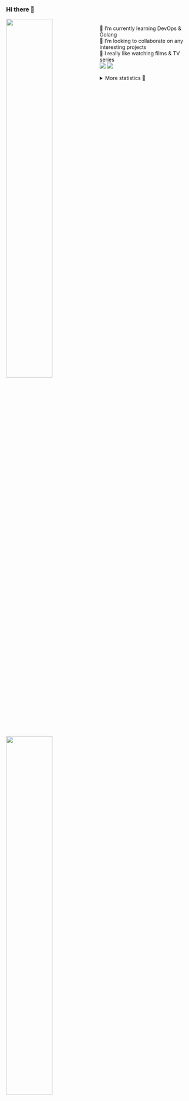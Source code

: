 ### Hi there 👋


[<img align="left" width="50%" src="https://github-readme-stats.vercel.app/api?username=rufusnufus&hide=issues&show_icons=true&count_private=true&theme=transparent&title_color=FF6F40&text_color=FBF9F8&icon_color=F48242&hide_border=true&hide_title=true#gh-dark-mode-only">](https://metrics.lecoq.io/rufusnufus#gh-dark-mode-only)
[<img align="left" width="50%" src="https://github-readme-stats.vercel.app/api?username=rufusnufus&hide=issues&show_icons=true&count_private=true&theme=transparent&title_color=FF6533&text_color=4D4644&icon_color=FF8038&hide_border=true&hide_title=true#gh-light-mode-only">](https://metrics.lecoq.io/rufusnufus#gh-light-mode-only)

<p>
  <br>
  🌱 I’m currently learning DevOps & Golang</br>
  👯 I’m looking to collaborate on any interesting projects</br>
  🎥 I really like watching films & TV series</br>
  <a href="https://linkedin.com/in/rufusnufus"><img src="https://img.shields.io/badge/linkedin-0077B5.svg?style=for-the-badge&logo=linkedin&logoColor=white"/></a>
  <a href="https://t.me/rufusnufus"><img src="https://img.shields.io/badge/-telegram-black?style=for-the-badge&color=blue&logo=telegram"/></a>
</p>

<p text-align="left">
<details>
  <summary>More statistics 👀</summary><br/>

<!--START_SECTION:waka-->
![Code Time](http://img.shields.io/badge/Code%20Time-15%20hrs%2049%20mins-blue)

![Profile Views](http://img.shields.io/badge/Profile%20Views-27-blue)

**I'm an Early 🐤** 

```text
🌞 Morning    116 commits    ████░░░░░░░░░░░░░░░░░░░░░   17.26% 
🌆 Daytime    358 commits    █████████████░░░░░░░░░░░░   53.27% 
🌃 Evening    158 commits    ██████░░░░░░░░░░░░░░░░░░░   23.51% 
🌙 Night      40 commits     █░░░░░░░░░░░░░░░░░░░░░░░░   5.95%

```
📅 **I'm Most Productive on Tuesday** 

```text
Monday       125 commits    ████░░░░░░░░░░░░░░░░░░░░░   18.6% 
Tuesday      134 commits    █████░░░░░░░░░░░░░░░░░░░░   19.94% 
Wednesday    107 commits    ████░░░░░░░░░░░░░░░░░░░░░   15.92% 
Thursday     122 commits    ████░░░░░░░░░░░░░░░░░░░░░   18.15% 
Friday       122 commits    ████░░░░░░░░░░░░░░░░░░░░░   18.15% 
Saturday     33 commits     █░░░░░░░░░░░░░░░░░░░░░░░░   4.91% 
Sunday       29 commits     █░░░░░░░░░░░░░░░░░░░░░░░░   4.32%

```


📊 **This Week I Spent My Time On** 

```text
💬 Programming Languages: 
Other                    5 hrs 9 mins        █████████░░░░░░░░░░░░░░░░   38.25% 
YAML                     3 hrs 4 mins        █████░░░░░░░░░░░░░░░░░░░░   22.79% 
HCL                      2 hrs 31 mins       ████░░░░░░░░░░░░░░░░░░░░░   18.73% 
Python                   1 hr 33 mins        ███░░░░░░░░░░░░░░░░░░░░░░   11.61% 
Terraform                1 hr 8 mins         ██░░░░░░░░░░░░░░░░░░░░░░░   8.51%

🔥 Editors: 
VS Code                  8 hrs 22 mins       ███████████████░░░░░░░░░░   62.18% 
iTerm2                   5 hrs 5 mins        █████████░░░░░░░░░░░░░░░░   37.82%

```

**I Mostly Code in Python** 

```text
Python                   9 repos             ███████░░░░░░░░░░░░░░░░░░   28.12% 
Java                     4 repos             ███░░░░░░░░░░░░░░░░░░░░░░   12.5% 
Jupyter Notebook         4 repos             ███░░░░░░░░░░░░░░░░░░░░░░   12.5% 
JavaScript               3 repos             ██░░░░░░░░░░░░░░░░░░░░░░░   9.38% 
HTML                     3 repos             ██░░░░░░░░░░░░░░░░░░░░░░░   9.38%

```



 Last Updated on 29/11/2022 00:43:32 UTC
<!--END_SECTION:waka-->

</details>
</p>
